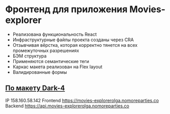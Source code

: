# Фронтенд для приложения Movies-explorer

* Реализована функциональность React
* Инфраструктурные файлы проекта созданы через CRA
* Отзывчивая вёрстка, которая корректно тянется на всех промежуточных разрешениях
* БЭМ структура
* Применяются семантические теги
* Каркас макета реализован на Flex layout
* Валидированные формы


## [По макету Dark-4](https://www.figma.com/file/6FMWkB94wE7KTkcCgUXtnC/light-1?node-id=1%3A9792&mode=dev)


IP 158.160.58.142
Frontend  https://movies-explorerolga.nomoreparties.co
Backend  https://api.movies-explorerolga.nomoreparties.co
